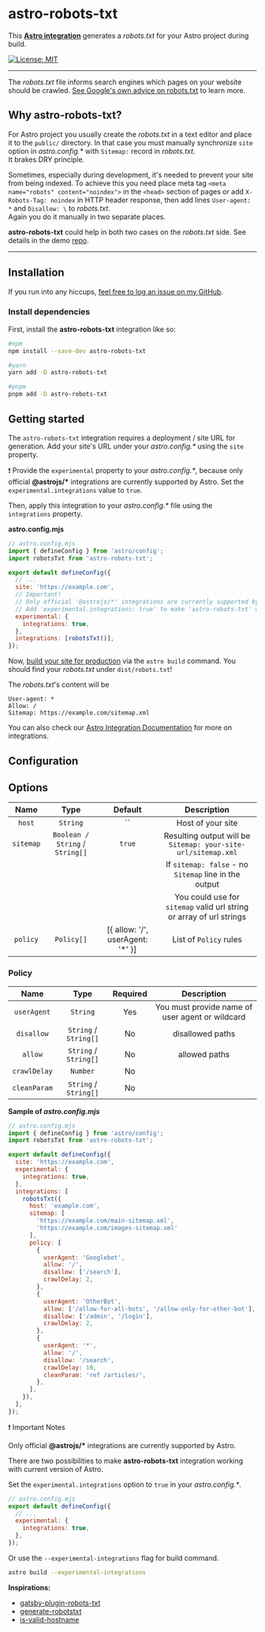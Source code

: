 # astro-robots-txt

This **[Astro integration][astro-integration]** generates a _robots.txt_ for your Astro project during build.

[![License: MIT](https://img.shields.io/badge/License-MIT-green.svg)](https://opensource.org/licenses/MIT)

------
The _robots.txt_ file informs search engines which pages on your website should be crawled. [See Google's own advice on robots.txt](https://developers.google.com/search/docs/advanced/robots/intro) to learn more.

## Why astro-robots-txt?

For Astro project you usually create the _robots.txt_ in a text editor and place it to the `public/` directory.
In that case you must manually synchronize `site` option in _astro.config.*_ with `Sitemap:` record in _robots.txt_.  
It brakes DRY principle.  

Sometimes, especially during development, it's needed to prevent your site from being indexed. To achieve this you need place meta tag `<meta name="robots" content="noindex">` in the `<head>` section of pages or add `X-Robots-Tag: noindex` in HTTP header response, then add lines `User-agent: *` and `Disallow: \` to _robots.txt_.  
Again you do it manually in two separate places.

**astro-robots-txt** could help in both two cases on the _robots.txt_ side. See details in the demo [repo](https://github.com/alextim/astro-robots-txt/tree/main/demo).

------

## Installation

If you run into any hiccups, [feel free to log an issue on my GitHub](https://github.com/alextim/astro-robots-txt/issues).

### Install dependencies

First, install the **astro-robots-txt** integration like so:

```sh
#npm
npm install --save-dev astro-robots-txt

#yarn
yarn add -D astro-robots-txt

#pnpm
pnpm add -D astro-robots-txt
```

## Getting started

The `astro-robots-txt` integration requires a deployment / site URL for generation. Add your site's URL under your _astro.config.*_ using the `site` property.  

:exclamation: Provide the `experimental` property to your _astro.config.*_, because only official **@astrojs/\*** integrations are currently supported by Astro. Set the `experimental.integrations` value to `true`.  

Then, apply this integration to your _astro.config.*_ file using the `integrations` property.  


**astro.config.mjs**

```js
// astro.config.mjs
import { defineConfig } from 'astro/config';
import robotsTxt from 'astro-robots-txt';

export default defineConfig({
  // ...
  site: 'https://example.com',
  // Important!
  // Only official '@astrojs/*' integrations are currently supported by Astro. 
  // Add 'experimental.integrations: true' to make 'astro-robots-txt' working with 'astro build' command.
  experimental: {
    integrations: true,
  },  
  integrations: [robotsTxt()],
});
```

Now, [build your site for production](https://docs.astro.build/en/reference/cli-reference/#astro-build) via the `astro build` command. You should find your _robots.txt_ under `dist/robots.txt`!

The _robots.txt_'s content will be

```text
User-agent: *
Allow: /
Sitemap: https://example.com/sitemap.xml
```

You can also check our [Astro Integration Documentation][astro-integration] for more on integrations.

## Configuration

## Options

|   Name    |              Type               |             Default              |                             Description                              |
| :-------: | :-----------------------------: | :------------------------------: | :------------------------------------------------------------------: |
|  `host`   |            `String`             |                ``                |                          Host of your site                           |
| `sitemap` | `Boolean / String` / `String[]` |              `true`              |    Resulting output will be `Sitemap: your-site-url/sitemap.xml`     |
|           |                                 |                                  |        If `sitemap: false` - no `Sitemap` line in the output         |
|           |                                 |                                  | You could use for `sitemap` valid url string or array of url strings |
| `policy`  |           `Policy[]`            | [{ allow: '/', userAgent: '*' }] |                        List of `Policy` rules                        |

### Policy

|     Name     |         Type          | Required |                   Description                   |
| :----------: | :-------------------: | :------: | :---------------------------------------------: |
| `userAgent`  |       `String`        |   Yes    | You must provide name of user agent or wildcard |
|  `disallow`  | `String` / `String[]` |    No    |                disallowed paths                 |
|   `allow`    | `String` / `String[]` |    No    |                  allowed paths                  |
| `crawlDelay` |       `Number`        |    No    |                                                 |
| `cleanParam` | `String` / `String[]` |    No    |                                                 |

**Sample of _astro.config.mjs_**

```js
// astro.config.mjs
import { defineConfig } from 'astro/config';
import robotsTxt from 'astro-robots-txt';

export default defineConfig({
  site: 'https://example.com',
  experimental: {
    integrations: true,
  },  
  integrations: [
    robotsTxt({
      host: 'example.com',
      sitemap: [
        'https://example.com/main-sitemap.xml', 
        'https://example.com/images-sitemap.xml'
      ],
      policy: [
        {
          userAgent: 'Googlebot',
          allow: '/',
          disallow: ['/search'],
          crawlDelay: 2,
        },
        {
          userAgent: 'OtherBot',
          allow: ['/allow-for-all-bots', '/allow-only-for-other-bot'],
          disallow: ['/admin', '/login'],
          crawlDelay: 2,
        },
        {
          userAgent: '*',
          allow: '/',
          disallow: '/search',
          crawlDelay: 10,
          cleanParam: 'ref /articles/',
        },
      ],
    }),
  ],
});
```

:exclamation: Important Notes

Only official **@astrojs/\*** integrations are currently supported by Astro.  

There are two possibilities to make **astro-robots-txt** integration working with current version of Astro.  

Set the `experimental.integrations` option to `true` in your _astro.config.*_.

```js
// astro.config.mjs
export default defineConfig({
  // ...
  experimental: {
    integrations: true,
  },  
});
```

Or use the `--experimental-integrations` flag for build command.  

```sh
astro build --experimental-integrations
```

[astro-integration]: https://docs.astro.build/en/guides/integrations-guide/

**Inspirations:**

- [gatsby-plugin-robots-txt](https://github.com/mdreizin/gatsby-plugin-robots-txt)
- [generate-robotstxt](https://github.com/itgalaxy/generate-robotstxt)
- [is-valid-hostname](https://github.com/miguelmota/is-valid-hostname)
